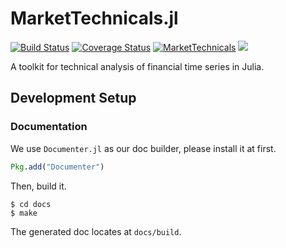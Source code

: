 # MarketTechnicals.jl

[![Build Status](https://travis-ci.org/JuliaQuant/MarketTechnicals.jl.svg?branch=master)](https://travis-ci.org/JuliaQuant/MarketTechnicals.jl)
[![Coverage Status](https://coveralls.io/repos/github/JuliaQuant/MarketTechnicals.jl/badge.svg?branch=master)](https://coveralls.io/github/JuliaQuant/MarketTechnicals.jl?branch=master)
[![MarketTechnicals](http://pkg.julialang.org/badges/MarketTechnicals_0.5.svg)](http://pkg.julialang.org/?pkg=MarketTechnicals&ver=0.5)
[![](https://img.shields.io/badge/docs-latest-blue.svg)](https://JuliaQuant.github.io/MarketTechnicals.jl/latest/index.html)

A toolkit for technical analysis of financial time series in Julia.


## Development Setup

### Documentation

We use `Documenter.jl` as our doc builder, please install it at first.

```julia
Pkg.add("Documenter")
```

Then, build it.

```shell
$ cd docs
$ make
```

The generated doc locates at `docs/build`.
